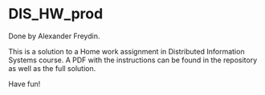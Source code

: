 # DIS_HW_prod
Done by Alexander Freydin.

This is a solution to a Home work assignment in Distributed Information Systems course.
A PDF with the instructions can be found in the repository as well as the full solution.

Have fun!
